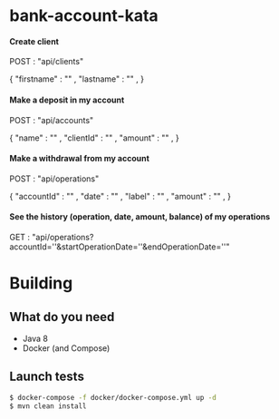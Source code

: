 # bank-account-kata


#### Create client
POST : "api/clients" 

{
   "firstname" : "" ,
   "lastname" : "" ,
}

#### Make a deposit in my account
POST : "api/accounts" 

{
   "name" : "" ,
   "clientId" : "" ,
   "amount" : "" ,
}

#### Make a withdrawal from my account
POST : "api/operations" 

{
   "accountId" : "" ,
   "date" : "" ,
   "label" : "" ,
   "amount" : "" ,
}

#### See the history (operation, date, amount, balance)  of my operations  
GET : "api/operations?accountId=''&startOperationDate=''&endOperationDate=''" 


# Building

## What do you need
- Java 8
- Docker (and Compose)

## Launch tests
```bash
$ docker-compose -f docker/docker-compose.yml up -d
$ mvn clean install
```